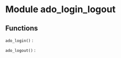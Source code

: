Module ado_login_logout
=======================

Functions
---------

    
`ado_login()`
:   

    
`ado_logout()`
: